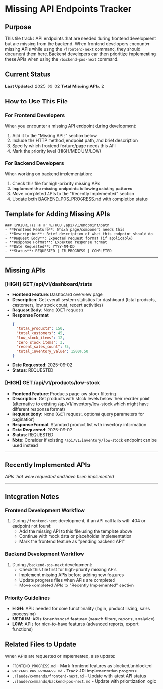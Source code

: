 # Missing API Endpoints Tracker

## Purpose
This file tracks API endpoints that are needed during frontend development but are missing from the backend. When frontend developers encounter missing APIs while using the `/frontend-next` command, they should document them here. Backend developers can then prioritize implementing these APIs when using the `/backend-pos-next` command.

## Current Status
**Last Updated**: 2025-09-02
**Total Missing APIs**: 2

## How to Use This File

### For Frontend Developers
When you encounter a missing API endpoint during development:
1. Add it to the "Missing APIs" section below
2. Include the HTTP method, endpoint path, and brief description
3. Specify which frontend feature/page needs this API
4. Mark the priority level (HIGH/MEDIUM/LOW)

### For Backend Developers  
When working on backend implementation:
1. Check this file for high-priority missing APIs
2. Implement the missing endpoints following existing patterns
3. Move completed APIs to the "Recently Implemented" section
4. Update both BACKEND_POS_PROGRESS.md with completion status

## Template for Adding Missing APIs
```
### [PRIORITY] HTTP_METHOD /api/v1/endpoint/path
- **Frontend Feature**: Which page/component needs this
- **Description**: Brief description of what this endpoint should do
- **Request Body**: Expected request format (if applicable)
- **Response Format**: Expected response format
- **Date Requested**: YYYY-MM-DD
- **Status**: REQUESTED | IN_PROGRESS | COMPLETED
```

---

## Missing APIs

### [HIGH] GET /api/v1/dashboard/stats
- **Frontend Feature**: Dashboard overview page
- **Description**: Get overall system statistics for dashboard (total products, customers, low stock count, recent activities)
- **Request Body**: None (GET request)
- **Response Format**: 
  ```json
  {
    "total_products": 150,
    "total_customers": 45,
    "low_stock_items": 12,
    "zero_stock_items": 3,
    "recent_sales_count": 25,
    "total_inventory_value": 15000.50
  }
  ```
- **Date Requested**: 2025-09-02
- **Status**: REQUESTED

### [HIGH] GET /api/v1/products/low-stock
- **Frontend Feature**: Products page low stock filtering
- **Description**: Get products with stock levels below their reorder point (alternative to existing /api/v1/inventory/low-stock which might have different response format)
- **Request Body**: None (GET request, optional query parameters for pagination)
- **Response Format**: Standard product list with inventory information
- **Date Requested**: 2025-09-02
- **Status**: REQUESTED
- **Note**: Consider if existing `/api/v1/inventory/low-stock` endpoint can be used instead

---

## Recently Implemented APIs
*APIs that were requested and have been implemented*

---

## Integration Notes

### Frontend Development Workflow
1. During `/frontend-next` development, if an API call fails with 404 or endpoint not found:
   - Add the missing API to this file using the template above
   - Continue with mock data or placeholder implementation
   - Mark the frontend feature as "pending backend API"

### Backend Development Workflow  
1. During `/backend-pos-next` development:
   - Check this file first for high-priority missing APIs
   - Implement missing APIs before adding new features
   - Update progress files when APIs are completed
   - Move completed APIs to "Recently Implemented" section

### Priority Guidelines
- **HIGH**: APIs needed for core functionality (login, product listing, sales processing)
- **MEDIUM**: APIs for enhanced features (search filters, reports, analytics)  
- **LOW**: APIs for nice-to-have features (advanced reports, export functions)

## Related Files to Update
When APIs are requested or implemented, also update:
- `FRONTEND_PROGRESS.md` - Mark frontend features as blocked/unblocked
- `BACKEND_POS_PROGRESS.md` - Track API implementation progress
- `.claude/commands/frontend-next.md` - Update with latest API status
- `.claude/commands/backend-pos-next.md` - Update with prioritization logic